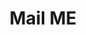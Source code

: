 ---
title: Mail ME
redirect_from:
  - /shoot/
  - /letter/
redirect_to: mailto:varunsridharan23@gmail.com
---